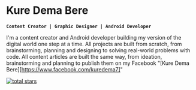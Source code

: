 # Kure Dema Bere

**`Content Creator | Graphic Designer | Android Developer`**

I'm a content creator and Android developer building my version of the digital world one step at a time.
All projects are built from scratch, from brainstorming, planning and designing to solving real-world problems with code.
All content articles are built the same way, from ideation, brainstorming and planning to publish them on my Facebook "[Kure Dema Bere][https://www.facebook.com/kuredema7]"

<p>
  <a href="https://www.facebook.com/kuredema7">
       <img alt="total stars" title="Total followers on Facebook" src="https://www.facebook.com/kuredema7"/>
  </a>
</p>
